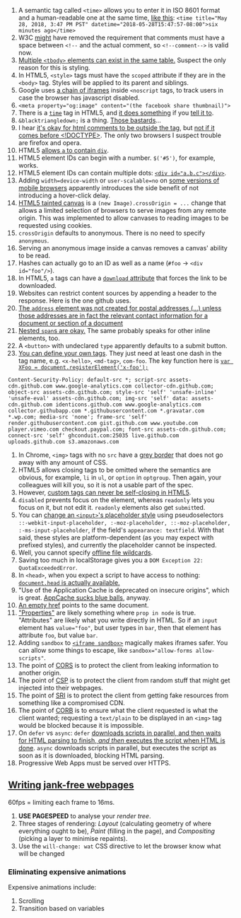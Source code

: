 1. A semantic tag called `<time>` allows you to enter it in ISO 8601 format and a human-readable one at the same time, [like this](https://zachholman.com/talk/utc-is-enough-for-everyone-right): `<time title="May 28, 2018, 3:47 PM PST" datetime="2018-05-28T15:47:57-08:00">six minutes ago</time>`
1. W3C [might](https://www.w3.org/TR/html51/syntax.html#sec-comments) have removed the requirement that comments must have a space between `<!--` and the actual comment, so `<!--comment-->` is valid now.
1. [Multiple `<tbody>` elements can exist in the same table.](https://stackoverflow.com/questions/3076708/can-we-have-multiple-tbody-in-same-table) Suspect the only reason for this is styling.
1. In HTML5, `<style>` tags must have the `scoped` attribute if they are in the `<body>` tag. Styles will be applied to its parent and siblings.
1. Google uses [a chain of iframes](www.googletagmanager.com/ns.html?id=GTM-NQTT) inside `<noscript` tags, to track users in case the browser has javascript disabled.
1. `<meta property="og:image" content="(the facebook share thumbnail)">`
1. There is a [`time`](http://www.w3schools.com/tags/tag_time.asp) tag in HTML5, and [it does something](http://jsfiddle.net/trevoro/T4wRq/) if you [tell it to](http://trevoro.net/2013/whats-your-timezone/).
1. `&blacktriangledown;` is a thing. [Those bastards](http://www.w3.org/TR/2013/WD-components-intro-20130606/#decorator-section)...
1. I hear [it's okay for html comments to be outside the <html> tag](http://stackoverflow.com/questions/365805/is-it-ok-to-put-html-comments-outside-the-html-tags), but [not if it comes before <!DOCTYPE>](http://stackoverflow.com/questions/941100/can-comments-appear-before-the-doctype-declaration). The only two browsers I suspect trouble are firefox and opera.
1. HTML5 [allows `a` to contain `div`](http://stackoverflow.com/a/1828032/1558430).
1. HTML5 element IDs can begin with a number. `$('#5')`, for example, works.
1. HTML5 element IDs can contain multiple dots: [`<div id="a.b.c"></div>`](http://stackoverflow.com/a/9930611/1558430).
1. Adding `width=device-width` or `user-scalable=no` on [some versions of mobile browsers](https://github.com/ftlabs/fastclick#when-it-isnt-needed) apparently introduces the side benefit of not introducing a hover-click delay.
1. [HTML5 tainted canvas](https://developer.mozilla.org/en-US/docs/HTML/CORS_Enabled_Image) is a `(new Image).crossOrigin = ...` change that allows a limited selection of browsers to serve images from any remote origin. This was implemented to allow canvases to reading images to be requested using cookies.
1. `crossOrigin` defaults to anonymous. There is no need to specify `anonymous`.
1. Serving an anonymous image inside a canvas removes a canvas' ability to be read.
1. Hashes can actually go to an ID as well as a name (`#foo` -> `<div id="foo"/>`).
1. In HTML5, `a` tags can have a [`download` attribute](http://www.w3schools.com/tags/att_a_download.asp) that forces the link to be downloaded.
1. Websites can restrict content sources by appending a header to the response. Here is the one github uses.
1. [The `address` element was not created for postal addresses (...) unless those addresses are in fact the relevant contact information for a document or section of a document](http://html5doctor.com/the-address-element/)
1. [Nested `span`s are okay.](http://stackoverflow.com/questions/1078127/are-nested-span-tags-ok-in-xhtml) The same probably speaks for other inline elements, too.
1. A `<button>` with undeclared `type` apparently defaults to a submit button.
1. [You can define your own tags](http://stackoverflow.com/questions/9845011/are-custom-elements-valid-html5/9845124#9845124). They just need at least one dash in the tag name, e.g. `<x-hello>`, `<md-tag>`, `com-foo`.
  The key function here is [`var XFoo = document.registerElement('x-foo');`](http://www.html5rocks.com/en/tutorials/webcomponents/customelements/)

```
Content-Security-Policy: default-src *; script-src assets-cdn.github.com www.google-analytics.com collector-cdn.github.com; object-src assets-cdn.github.com; style-src 'self' 'unsafe-inline' 'unsafe-eval' assets-cdn.github.com; img-src 'self' data: assets-cdn.github.com identicons.github.com www.google-analytics.com collector.githubapp.com *.githubusercontent.com *.gravatar.com *.wp.com; media-src 'none'; frame-src 'self' render.githubusercontent.com gist.github.com www.youtube.com player.vimeo.com checkout.paypal.com; font-src assets-cdn.github.com; connect-src 'self' ghconduit.com:25035 live.github.com uploads.github.com s3.amazonaws.com
```

1. In Chrome, `<img>` tags with no `src` have a [grey border](http://stackoverflow.com/questions/10848722/google-chrome-images-have-border) that does not go away with any amount of CSS.
1. HTML5 allows closing tags to be omitted where the semantics are obvious, for example, `li` in `ul`, or `option` in `optgroup`. Then again, your colleagues will kill you, so it is not a usable part of the spec.
1. However, [custom tags can never be self-closing in HTML5](http://stackoverflow.com/questions/23961178/do-custom-elements-require-a-close-tag).
1. `disabled` prevents focus on the element, whereas `readonly` lets you focus on it, but not edit it. `readonly` elements also get `submit`ted.
1. You can [change an `<input>`'s placeholder style](http://stackoverflow.com/a/2610741) using pseudoselectors `::-webkit-input-placeholder, :-moz-placeholder, ::-moz-placeholder, :-ms-input-placeholder`, if the field's `appearance: textfield`. With that said, these styles are platform-dependent (as you may expect with prefixed styles), and currently the placeholder cannot be inspected.
1. Well, you cannot specify [offline file wildcards](http://stackoverflow.com/questions/8001196/how-do-i-specify-a-wildcard-in-the-html5-cache-manifest-to-load-all-images-in-a).
1. Saving too much in localStorage gives you a `DOM Exception 22: QuotaExceededError`.
1. In `<head>`, when you expect a script to have access to nothing: [`document.head` is actually available.](https://eager.io/blog/everything-I-know-about-the-script-tag/)
1. "Use of the Application Cache is deprecated on insecure origins", which is great. [AppCache sucks blue balls](http://alistapart.com/article/application-cache-is-a-douchebag), anyway.
1. [An empty href](http://stackoverflow.com/questions/5637969/is-an-empty-href-valid) points to the same document.
1. ["Properties"](https://stackoverflow.com/a/6004028/1558430) are likely something where `prop in node` is true. "Attributes" are likely what you write directly in HTML. So if an `input` element has `value="foo"`, but user types in `bar`, then that element has attribute `foo`, but value `bar`.
1. Adding `sandbox` to [`<iframe sandbox>`](https://developer.mozilla.org/en-US/docs/Web/HTML/Element/iframe) magically makes iframes safer. You can allow some things to escape, like `sandbox="allow-forms allow-scripts"`.
1. The point of [CORS](https://developer.mozilla.org/en-US/docs/Web/HTTP/CORS) is to protect the client from leaking information to another origin.
1. The point of [CSP](https://developer.mozilla.org/en-US/docs/Web/HTTP/CSP) is to protect the client from random stuff that might get injected into their webpages.
1. The point of [SRI](https://developer.mozilla.org/en-US/docs/Web/Security/Subresource_Integrity) is to protect the client from getting fake resources from something like a compromised CDN.
1. The point of [CORB](https://fetch.spec.whatwg.org/#corb) is to ensure what the client requested is what the client wanted; requesting a `text/plain` to be displayed in an `<img>` tag would be blocked because it is impossible.
1. On `defer` vs `async`: `defer` [downloads scripts in parallel, and then waits for HTML parsing to finish, *and then* executes the script when HTML is done](https://developers.google.com/web/fundamentals/primers/modules). `async` downloads scripts in parallel, but executes the script as soon as it is downloaded, blocking HTML parsing.
1. Progressive Web Apps must be served over HTTPS.

## [Writing jank-free webpages](http://aerotwist.com/blog/pixels-are-expensive/)

60fps = limiting each frame to 16ms.

1. **USE PAGESPEED** to analyse your *render tree*.
1. Three stages of rendering: *Layout* (calculating geometry of where everything ought to be), *Paint* (filling in the page), and *Compositing* (picking a layer to minimise repaints).
1. Use the `will-change: wat` CSS directive to let the browser know what will be changed

### Eliminating expensive animations

Expensive animations include:

1. Scrolling
1. Transition based on variables
